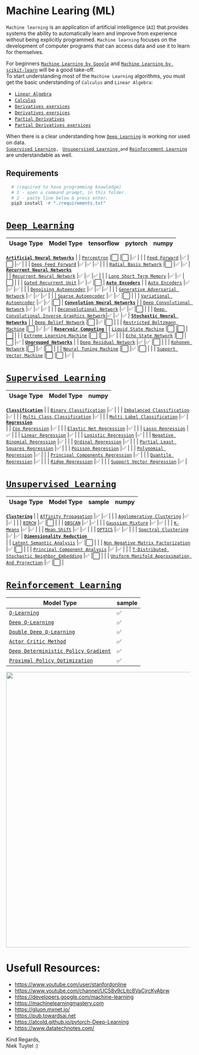 # Machine Learing (ML)
`Machine learning` is an application of artificial intelligence (`AI`) that provides systems the ability to automatically learn and improve from experience without being explicitly programmed.
`Machine learning` focuses on the development of computer programs that can access data and use it to learn for themselves.  

For beginners [`Machine Learning by Google`](https://developers.google.com/machine-learning) and [`Machine Learning by scikit-learn`](https://scikit-learn.org/stable/) will be a good take-off.  
To start understanding most of the `Machine Learning` algorithms, you must get the basic understanding of `Calculus` and `Linear Algebra`:  
+ [`Linear Algebra`](https://www.youtube.com/watch?v=fNk_zzaMoSs&list=PLZHQObOWTQDPD3MizzM2xVFitgF8hE_ab&index=1)
+ [`Calculus`](https://www.youtube.com/watch?v=WUvTyaaNkzM&list=PLZHQObOWTQDMsr9K-rj53DwVRMYO3t5Yr&index=1)
+ [`Derivatives exersices`](http://derivative-functions.cours-de-math.eu/exercises-derivative-basic.php)  
+ [`Derivatives exersices`](https://www.youtube.com/watch?v=5yfh5cf4-0w)  
+ [`Partial Derivatives`](https://www.youtube.com/watch?v=p_di4Zn4wz4&list=PLZHQObOWTQDNPOjrT6KVlfJuKtYTftqH6&index=1)  
+ [`Partial Derivatives exersices`](https://www.youtube.com/watch?v=JAf_aSIJryg) 


When there is a clear understanding how  [`Deep Learning`](./deep_learning/README.md) is working nor used on data.  
[`Supervised Learning`](./supervised_learning/README.md)`, ` [`Unsupervised Learning `](./unsupervised_learning/README.md)` and ` [`Reinforcement Learning`](./reinforcement_learning/README.md) are understandable as well.

## Requirements 
```python
  # (required to have programming knowledge)
  # 1 - open a command prompt, in this folder.
  # 2 - paste line below & press enter.
  pip3 install -r "./requirements.txt"
```

# [`Deep Learning`](./deep_learning/README.md)
Usage Type                                                                                                                             | Model Type   | tensorflow | pytorch |   numpy   |
|--------------------------------------------------------------------------------------------------------------------------------------|--------------|------------|---------|-----------|
<b>[`Artificial Neural Networks`](./deep_learning/artificial_neural_networks/README.md)</b>
| | [`Perceptron`](./deep_learning/artificial_neural_networks/perceptron/README.md)                                                                   |⬜️         |⬜️       |✅         |
| | [`Feed Forward`](./deep_learning/artificial_neural_networks/feed_forward/README.md)                                                               |✅         |⬜️       |✅         |
| | [`Deep Feed Forward`](./deep_learning/artificial_neural_networks/deep_feed_forward/README.md)                                                     |✅         |✅       |✅         |
| | [`Radial Basis Network`](./deep_learning/artificial_neural_networks/radial_basis_network/README.md)                                               |⬜️         |✅       |✅         |
<b>[`Recurrent Neural Networks`](./deep_learning/recurrent_neural_networks/README.md)</b>          
| | [`Recurrent Neural Network`](./deep_learning/recurrent_neural_networks/recurrent_neural_network/README.md)                                        |✅         |✅       |✅         |
| | [`Long Short Term Memory`](./deep_learning/recurrent_neural_networks/long_short_term_memory/README.md)                                            |✅         |✅       |⬜️         |
| | [`Gated Recurrent Unit`](./deep_learning/recurrent_neural_networks/gated_recurrent_unit/README.md)                                                |✅         |✅       |⬜️         |
<b>[`Auto Encoders`](./deep_learning/autoencoders/README.md)</b>
| | [`Auto Encoders`](./deep_learning/autoencoders/autoencoders/README.md)                                                                            |✅         |✅       |✅         |
| | [`Denoising Autoencoder`](./deep_learning/autoencoders/denoising_autoencoder/README.md)                                                           |✅         |✅       |✅         |
| | [`Generative Adversarial Network`](./deep_learning/autoencoders/generative_adversarial_network/README.md)                                         |✅         |✅       |✅         |
| | [`Sparse Autoencoder`](./deep_learning/autoencoders/sparse_autoencoder/README.md)                                                                 |✅         |✅       |⬜️         |
| | [`Variational Autoencoder`](./deep_learning/autoencoders/variational_autoencoder/README.md)                                                       |✅         |✅       |⬜️         |
<b>[`Convolution Neural Networks`](./deep_learning/convolution_neural_networks/README.md)</b>
| | [`Deep Convolutional Network`](./deep_learning/convolution_neural_networks/deep_convolutional_network/README.md)                                  |✅         |✅       |✅         |
| | [`Deconvolutional Network`](./deep_learning/convolution_neural_networks/deconvolutional_network/README.md)                                        |✅         |✅       |⬜️         |
| | [`Deep Convolutional Inverse Graphics Network`](./deep_learning/convolution_neural_networks/deep_convolutional_inverse_graphics_network/README.md)|✅         |✅       |✅         |
<b>[`Stochastic Neural Networks`](./deep_learning/stochastic_neural_networks/README.md)</b>
| | [`Deep Belief Network`](./deep_learning/stochastic_neural_networks/deep_belief_network/README.md)                                                 |⬜️         |✅       |⬜️         |
| | [`Restricted Boltzmann Machine`](./deep_learning/stochastic_neural_networks/restricted_boltzmann_machine/README.md)                               |⬜️         |✅       |✅         |
<b>[`Reservoir Computing`](./deep_learning/reservoir_computing/README.md)</b>
| | [`Liquid State Machine`](./deep_learning/reservoir_computing/liquid_state_machine/README.md)                                                      |⬜️         |⬜️       |⬜️         |
| | [`Extreme Learning Machine`](./deep_learning/reservoir_computing/extreme_learning_machine/README.md)                                              |⬜️         |⬜️       |✅         |
| | [`Echo State Network`](./deep_learning/reservoir_computing/echo_state_network/README.md)                                                          |⬜️         |⬜️       |✅         |
<b>[`Ungrouped Networks`](./deep_learning/ungrouped_networks/README.md)</b>
| | [`Deep Residual Network`](./deep_learning/ungrouped_networks/deep_belief_network/README.md)                                                       |✅         |✅       |⬜️         |
| | [`Kohonen Network`](./deep_learning/ungrouped_networks/kohonen_network/README.md)                                                                 |⬜️         |✅       |⬜️         |
| | [`Neural Tuning Machine`](./deep_learning/ungrouped_networks/neural_tuning_machine/README.md)                                                     |⬜️         |✅       |⬜️         |
| | [`Support Vector Machine`](./deep_learning/ungrouped_networks/support_vector_machine/README.md)                                                   |⬜️         |⬜️       |✅         |
 
# [`Supervised Learning`](./supervised_learning/README.md)
Usage Type                                                                                                   | Model Type   | numpy |
|------------------------------------------------------------------------------------------------------------|--------------|-------|
<b>[`Classification`](./supervised_learning/classification/README.md)</b>
| | [`Binary Classification`](./supervised_learning/classification/binary_classification/README.md)                         |✅     |
| | [`Imbalanced Classification`](./supervised_learning/classification/imbalanced_classification/README.md)                 |✅     |
| | [`Multi Class Classification`](./supervised_learning/classification/multi_class_classification/README.md)               |✅     |
| | [`Multi Label Classification`](./supervised_learning/classification/multi_label_classification/README.md)               |✅     |
<b>[`Regression`](./supervised_learning/regression/README.md)</b>          
| | [`Cox Regression`](./supervised_learning/regression/cox_regression/README.md)                                           |✅     |
| | [`Elastic Net Regression`](./supervised_learning/regression/elastic_net_regression/README.md)                           |✅     |
| | [`Lasso Regression`](./supervised_learning/regression/lasso_regression/README.md)                                       |✅     |
| | [`Linear Regression`](./supervised_learning/regression/linear_regression/README.md)                                     |✅     |
| | [`Logistic Regression`](./supervised_learning/regression/logistic_regression/README.md)                                 |✅     |
| | [`Negative Binomial Regression`](./supervised_learning/regression/negative_binomial_regression/README.md)               |✅     |
| | [`Ordinal Regression`](./supervised_learning/regression/ordinal_regression/README.md)                                   |✅     |
| | [`Partial Least Squares Regression`](./supervised_learning/regression/partial_least_squares_regression/README.md)       |✅     |
| | [`Poisson Regression`](./supervised_learning/regression/poisson_regression/README.md)                                   |✅     |
| | [`Polynomial Regression`](./supervised_learning/regression/polynomial_regression/README.md)                             |✅     |
| | [`Principal Components Regression`](./supervised_learning/regression/principal_components_regression/README.md)         |✅     |
| | [`Quantile Regression`](./supervised_learning/regression/quantile_regression/README.md)                                 |✅     |
| | [`Ridge Regression`](./supervised_learning/regression/ridge_regression/README.md)                                       |✅     |
| | [`Support Vector Regression`](./supervised_learning/regression/support_vector_regression/README.md)                     |✅     |


# [`Unsupervised Learning`](./unsupervised_learning/README.md)
Usage Type                                                                                                                                   | Model Type   | sample | numpy |
|--------------------------------------------------------------------------------------------------------------------------------------------|--------------|--------|-------|
<b>[`Clustering`](./unsupervised_learning/clustering/README.md)</b>
| | [`Affinity Propagation`](./unsupervised_learning/clustering/affinity_propagation/README.md)                                                             |✅      |✅    |
| | [`Agglomerative Clustering`](./unsupervised_learning/clustering/agglomerative_clustering/README.md)                                                     |✅      |✅    |
| | [`BIRCH`](./unsupervised_learning/clustering/BIRCH/README.md)                                                                                           |✅      |⬜️    |
| | [`DBSCAN`](./unsupervised_learning/clustering/DBSCAN/README.md)                                                                                         |✅      |✅    |
| | [`Gaussian Mixture`](./unsupervised_learning/clustering/gaussian_mixture/README.md)                                                                     |✅      |✅    |
| | [`K-Means`](./unsupervised_learning/clustering/k_means/README.md)                                                                                       |✅      |✅    |
| | [`Mean Shift`](./unsupervised_learning/clustering/mean_shift/README.md)                                                                                 |✅      |✅    |
| | [`OPTICS`](./unsupervised_learning/clustering/OPTICS/README.md)                                                                                         |✅      |✅    |
| | [`Spectral Clustering`](./unsupervised_learning/clustering/spectral_clustering/README.md)                                                               |✅      |✅    |
<b>[`Dimensionality Reduction`](./unsupervised_learning/dimensionality_reduction/README.md)</b>          
| | [`Latent Semantic Analysis`](./unsupervised_learning/dimensionality_reduction/latent_semantic_analysis/README.md)                                       |✅      |⬜️    |
| | [`Non Negative Matrix Factorization`](./unsupervised_learning/dimensionality_reduction/non_negative_matrix_factorization/README.md)                     |✅      |⬜️    |
| | [`Principal Component Analysis`](./unsupervised_learning/dimensionality_reduction/principal_component_analysis/README.md)                               |✅      |✅    |
| | [`T-Distributed Stochastic Neighbor Embedding`](./unsupervised_learning/dimensionality_reduction/t_distributed_stochastic_neighbor_embedding/README.md) |✅      |⬜️    |
| | [`Uniform Manifold Approximation And Projection`](./unsupervised_learning/dimensionality_reduction/latent_semantic_analysis/README.md)                  |✅      |⬜️    |

# [`Reinforcement Learning`](./reinforcement_learning/README.md)
| Model Type                                                                                                    | sample |
|---------------------------------------------------------------------------------------------------------------|--------|
| [`Q-Learning`](./reinforcement_learning/q_learning/README.md)                                                 |✅     |
| [`Deep Q-Learning`](./reinforcement_learning/deep_q_learning/README.md)                                       |✅     |
| [`Double Deep Q-Learning`](./reinforcement_learning/double_deep_q_learning/README.md)                         |✅     |
| [`Actor Critic Method`](./reinforcement_learning/actor_critic_method/README.md)                               |✅     |
| [`Deep Deterministic Policy Gradient`](./reinforcement_learning/deep_deterministic_policy_gradient/README.md) |✅     |
| [`Proximal Policy Optimization`](./reinforcement_learning/proximal_policy_optimization/README.md)             |✅     |

<p align="center">
    <!-- <img src="https://miro.medium.com/max/2628/0*NJFLO8BSVhZy8XNF.png" width="750"> -->
    <img src="https://miro.medium.com/max/903/1*8OSHpISmR1l79yX4I234wg.jpeg" width="750">
</p>  

# Usefull Resources:
+ https://www.youtube.com/user/stanfordonline
+ https://www.youtube.com/channel/UC58v9cLitc8VaCjrcKyAbrw
+ https://developers.google.com/machine-learning
+ https://machinelearningmastery.com
+ https://gluon.mxnet.io/
+ https://pub.towardsai.net
+ https://atcold.github.io/pytorch-Deep-Learning
+ https://www.datatechnotes.com/

Kind Regards,   
Niek Tuytel  :)
